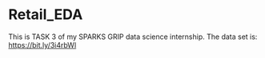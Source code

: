 # Retail_EDA
This is TASK 3 of my SPARKS GRIP data science internship.
The data set is: https://bit.ly/3i4rbWl
